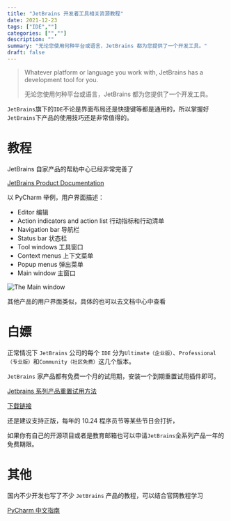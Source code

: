 ```yaml
---
title: "JetBrains 开发者工具相关资源教程"
date: 2021-12-23
tags: ["IDE",""]
categories: ["",""]
description: ""
summary: "无论您使用何种平台或语言，JetBrains 都为您提供了一个开发工具。"
draft: false
---
```


> Whatever platform or language you work with, JetBrains has a development tool for you.
>
> 无论您使用何种平台或语言，JetBrains 都为您提供了一个开发工具。

`JetBrains`旗下的`IDE`不论是界面布局还是快捷键等都是通用的，所以掌握好`JetBrains`下产品的使用技巧还是非常值得的。

# 教程

JetBrains 自家产品的帮助中心已经非常完善了

[JetBrains Product Documentation](https://www.jetbrains.com/help/)

以 PyCharm 举例，用户界面描述：

- Editor 编辑
- Action indicators and action list 行动指标和行动清单
- Navigation bar 导航栏
- Status bar 状态栏
- Tool windows 工具窗口
- Context menus 上下文菜单
- Popup menus 弹出菜单
- Main window 主窗口

![The Main window](https://img.aladdinding.cn/20211223142955.png)

其他产品的用户界面类似，具体的也可以去文档中心中查看

# 白嫖

正常情况下 `JetBrains` 公司的每个 `IDE` 分为`Ultimate（企业版）`、`Professional（专业版）`和`Community（社区免费）`这几个版本。

 `JetBrains` 家产品都有免费一个月的试用期，安装一个到期重置试用插件即可。

[Jetbrains 系列产品重置试用方法](https://zhile.io/2020/11/18/jetbrains-eval-reset-da33a93d.html)

[下载链接](https://plugins.zhile.io/files/ide-eval-resetter-2.3.5-c80a1d.zip)

还是建议支持正版，每年的 10.24 程序员节等某些节日会打折，

如果你有自己的开源项目或者是教育邮箱也可以申请`JetBrains`全系列产品一年的免费期限。

# 其他

国内不少开发也写了不少 `JetBrains` 产品的教程，可以结合官网教程学习

[PyCharm 中文指南](https://github.com/iswbm/pycharm-guide)
